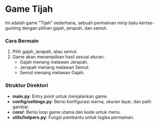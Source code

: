 # Game Tijah

Ini adalah game "Tijah" sederhana, sebuah permainan mirip batu-kertas-gunting dengan pilihan gajah, jerapah, dan semut.

### Cara Bermain

1. Pilih gajah, jerapah, atau semut.
2. Game akan menampilkan hasil sesuai aturan:
   - Gajah menang melawan Jerapah.
   - Jerapah menang melawan Semut.
   - Semut menang melawan Gajah.

### Struktur Direktori
- **main.py**: Entry point untuk menjalankan game.
- **config/settings.py**: Berisi konfigurasi warna, ukuran layar, dan path gambar.
- **core/**: Berisi loop game utama dan kode untuk menu.
- **utils/helpers.py**: Fungsi pembantu untuk logika permainan.
